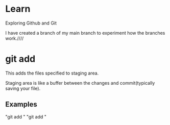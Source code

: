 # Learn

Exploring Github and Git

I have created a branch of my main branch to experiment how the branches work.////

# git add

This adds the files specified to staging area.

Staging area is like a buffer between the changes and commit(typically saving your file).

## Examples

"git add <filename>"
"git add <directory>"
